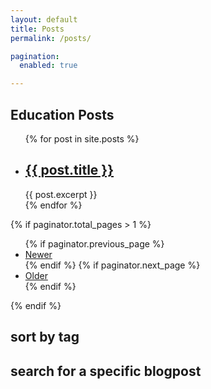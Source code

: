 ```yaml
---
layout: default
title: Posts
permalink: /posts/

pagination: 
  enabled: true

---
```

## Education Posts

<ul>
{% for post in site.posts %}
<li>
<h2><a href="{{ post.url }}">{{ post.title }}</a></h2>
{{ post.excerpt }}
</li>
{% endfor %}
</ul>


{% if paginator.total_pages > 1 %}
<ul>
  {% if paginator.previous_page %}
  <li>
    <a href="{{ paginator.previous_page_path | prepend: site.baseurl }}">Newer</a>
  </li>
  {% endif %}
  {% if paginator.next_page %}
  <li>
    <a href="{{ paginator.next_page_path | prepend: site.baseurl }}">Older</a>
  </li>
  {% endif %}
</ul>
{% endif %}

## sort by tag


## search for a specific blogpost
